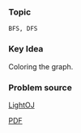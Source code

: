 
### Topic

    BFS, DFS


### Key Idea

Coloring the graph.

### Problem source

[LightOJ](http://lightoj.com/volume_showproblem.php?problem=1337)

[PDF](http://lightoj.com/volume_showproblem.php?problem=1337&language=english&type=pdf)

